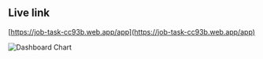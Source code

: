## Live link
[https://job-task-cc93b.web.app/app](https://job-task-cc93b.web.app/app)

![Dashboard Chart](https://i.ibb.co.com/7zg7Fqc/screencapture-localhost-5173-app-2025-01-18-16-51-08.png)
